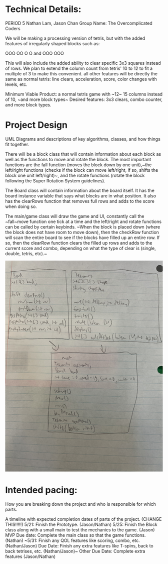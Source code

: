 
# Technical Details:

PERIOD 5
Nathan Lam, Jason Chan
Group Name: The Overcomplicated Coders

We will be making a processing version of tetris, but with the added features of irregularly shaped blocks such as:

OOO        OO
O O  and OOO
OOO

This will also include the added ability to clear specific 3x3 squares instead of rows.  We plan to extend the column count from tetris' 10 to 12 to fit a multiple of 3 to make this convenient.
all other features will be directly the same as normal tetris: line clears, acceleration, score, color changes with levels, etc.

Minimum Viable Product:
a normal tetris game with ~12~ 15 columns instead of 10, ~and more block types~
Desired features: 3x3 clears, combo counter, and more block types.

# Project Design

UML Diagrams and descriptions of key algorithms, classes, and how things fit together.

There will be a block class that will contain information about each block as well as the functions to move and rotate the block. The most important functions are the fall function (moves the block down by one unit),~the left/right functions (checks if the block can move left/right, if so, shifts the block one unit left/right)~, and the rotate functions (rotate the block following the Super Rotation System guidelines).

The Board class will contain information about the board itself. It has the board instance variable that says what blocks are in what position. It also has the clearRows function that removes full rows and adds to the score when doing so.

The main/game class will draw the game and UI, constantly call the ~fall~move function one tick at a time and the left/right and rotate functions can be called by certain keybinds. ~When the block is placed down (where the block does not have room to move down), then the checkRow function will scan the entire board to see if the blocks have filled up an entire row. If so, then the clearRow function clears the filled up rows and adds to the current score and combo, depending on what the type of clear is (single, double, tetris, etc).~

![Alt text](actualUML.jpg?raw=true "Adding by Index Diagrams" )

# Intended pacing:

How you are breaking down the project and who is responsible for which parts.

A timeline with expected completion dates of parts of the project. (CHANGE THIS!!!!!)
5/21: Finish the Prototype. (Jason/Nathan)
5/25: Finish the Block class along with a small main to test the mechanics to the game. (Jason)
MVP Due date: Complete the main class so that the game functions. (Nathan)
~5/31: Finish any QOL features like scoring, combo, etc. (Nathan/Jason)
Due Date: Finish any extra features like T-spins, back to back tetrises, etc. (Nathan/Jason)~
Other Due Date: Complete extra features (Jason/Nathan)
